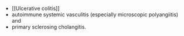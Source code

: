  - [[Ulcerative colitis]] 
 - autoimmune systemic vasculitis (especially microscopic polyangiitis) and 
 - primary sclerosing cholangitis.